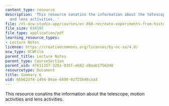 ```yaml
---
content_type: resource
description: 'This resource conatins the information about the telescope, motion activities
  and lens activities. '
file: /ol-ocw-studio-app/courses/ec-050-recreate-experiments-from-history-inform-the-future-from-the-past-galileo-january-iap-2010/6bb623fd14948eae680002f25b48caa3_MITEC_050IAP10_sum06.pdf
file_size: 634197
file_type: application/pdf
learning_resource_types:
- Lecture Notes
license: https://creativecommons.org/licenses/by-nc-sa/4.0/
ocw_type: OCWFile
parent_title: Lecture Notes
parent_type: CourseSection
parent_uid: 47611357-3261-035f-e662-d8aab1756348
resourcetype: Document
title: Summary 6
uid: 6bb623fd-1494-8eae-6800-02f25b48caa3
---
```

This resource conatins the information about the telescope, motion activities and lens activities. 